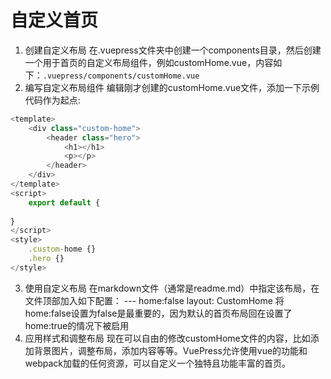 # 自定义首页
1. 创建自定义布局
  在.vuepress文件夹中创建一个components目录，然后创建一个用于首页的自定义布局组件，例如customHome.vue，内容如下：`.vuepress/components/customHome.vue`
2. 编写自定义布局组件
  编辑刚才创建的customHome.vue文件，添加一下示例代码作为起点:
```js
<template>
    <div class="custom-home">
        <header class="hero">
            <h1></h1>
            <p></p>
        </header>
    </div>
</template>
<script>
    export default {
    
}
</script>
<style>
    .custom-home {}
    .hero {}
</style>
```
3. 使用自定义布局
  在markdown文件（通常是readme.md）中指定该布局，在文件顶部加入如下配置：
  --- home:false
  layout: CustomHome
  将home:false设置为false是最重要的，因为默认的首页布局回在设置了home:true的情况下被启用
4. 应用样式和调整布局
  现在可以自由的修改customHome文件的内容，比如添加背景图片，调整布局，添加内容等等。VuePress允许使用vue的功能和webpack加载的任何资源，可以自定义一个独特且功能丰富的首页。